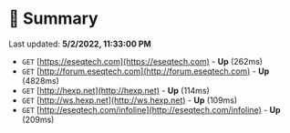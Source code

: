 # 📖 Summary
Last updated: **5/2/2022, 11:33:00 PM**

- `GET` [https://eseqtech.com](https://eseqtech.com) - **Up** (262ms)
- `GET` [http://forum.eseqtech.com](http://forum.eseqtech.com) - **Up** (4828ms)
- `GET` [http://hexp.net](http://hexp.net) - **Up** (114ms)
- `GET` [http://ws.hexp.net](http://ws.hexp.net) - **Up** (109ms)
- `GET` [http://eseqtech.com/infoline](http://eseqtech.com/infoline) - **Up** (209ms)
